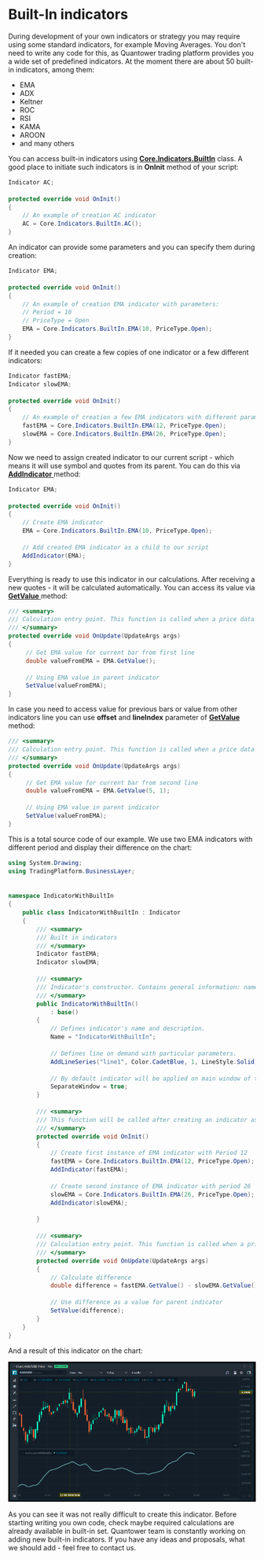 # Built-In indicators

During development of your own indicators or strategy you may require using some standard indicators, for example Moving Averages. You don't need to write any code for this, as Quantower trading platform provides you a wide set of predefined indicators. At the moment there are about 50 built-in indicators, among them: 

* EMA
* ADX
* Keltner
* ROC
* RSI
* KAMA
* AROON
* and many others

You can access built-in indicators using [**Core.Indicators.BuiltIn**](http://api.quantower.com/docs/TradingPlatform.BusinessLayer.BuiltInIndicators.html) class. A good place to initiate such indicators is in **OnInit** method of your script:

```csharp
Indicator AC;

protected override void OnInit()
{
    // An example of creation AC indicator
    AC = Core.Indicators.BuiltIn.AC();                
}
```

An indicator can provide some parameters and you can specify them during creation:

```csharp
Indicator EMA;

protected override void OnInit()
{
    // An example of creation EMA indicator with parameters: 
    // Period = 10
    // PriceType = Open
    EMA = Core.Indicators.BuiltIn.EMA(10, PriceType.Open);         
}
```

If it needed you can create a few copies of one indicator or a few different indicators:

```csharp
Indicator fastEMA;
Indicator slowEMA;

protected override void OnInit()
{
    // An example of creation a few EMA indicators with different parameters     
    fastEMA = Core.Indicators.BuiltIn.EMA(12, PriceType.Open);         
    slowEMA = Core.Indicators.BuiltIn.EMA(26, PriceType.Open);         
}
```

Now we need to assign created indicator to our current script - which means it will use symbol and quotes from its parent. You can do this via [**AddIndicator** ](http://api.quantower.com/docs/TradingPlatform.BusinessLayer.Indicator.html#TradingPlatform_BusinessLayer_Indicator_AddIndicator_TradingPlatform_BusinessLayer_Indicator_)method:

```csharp
Indicator EMA;

protected override void OnInit()
{
    // Create EMA indicator
    EMA = Core.Indicators.BuiltIn.EMA(10, PriceType.Open);
             
    // Add created EMA indicator as a child to our script
    AddIndicator(EMA);
}
```

Everything is ready to use this indicator in our calculations. After receiving a new quotes - it will be calculated automatically. You can access its value via [**GetValue** ](http://api.quantower.com/docs/TradingPlatform.BusinessLayer.Indicator.html#TradingPlatform_BusinessLayer_Indicator_GetValue_System_Int32_System_Int32_TradingPlatform_BusinessLayer_SeekOriginHistory_)method:

```csharp
/// <summary>
/// Calculation entry point. This function is called when a price data updates. 
/// </summary>
protected override void OnUpdate(UpdateArgs args)
{
     // Get EMA value for current bar from first line
     double valueFromEMA = EMA.GetValue();
     
     // Using EMA value in parent indicator
     SetValue(valueFromEMA);            
}
```

In case you need to access value for previous bars or value from other indicators line you can use **offset** and **lineIndex** parameter of [**GetValue** ](http://api.quantower.com/docs/TradingPlatform.BusinessLayer.Indicator.html#TradingPlatform_BusinessLayer_Indicator_GetValue_System_Int32_System_Int32_TradingPlatform_BusinessLayer_SeekOriginHistory_)method:

```csharp
/// <summary>
/// Calculation entry point. This function is called when a price data updates. 
/// </summary>
protected override void OnUpdate(UpdateArgs args)
{
     // Get EMA value for current bar from second line
     double valueFromEMA = EMA.GetValue(5, 1);
     
     // Using EMA value in parent indicator
     SetValue(valueFromEMA);            
}
```

This is a total source code of our example. We use two EMA indicators with different period and display their difference on the chart:

```csharp
using System.Drawing;
using TradingPlatform.BusinessLayer;


namespace IndicatorWithBuiltIn
{   
	public class IndicatorWithBuiltIn : Indicator
    {
        /// <summary>
        /// Built in indicators
        /// </summary>
        Indicator fastEMA;
        Indicator slowEMA;

        /// <summary>
        /// Indicator's constructor. Contains general information: name, description, LineSeries etc. 
        /// </summary>
        public IndicatorWithBuiltIn()
            : base()
        {
            // Defines indicator's name and description.
            Name = "IndicatorWithBuiltIn";

            // Defines line on demand with particular parameters.
            AddLineSeries("line1", Color.CadetBlue, 1, LineStyle.Solid);

            // By default indicator will be applied on main window of the chart
            SeparateWindow = true;
        }

        /// <summary>
        /// This function will be called after creating an indicator as well as after its input params reset or chart (symbol or timeframe) updates.
        /// </summary>
        protected override void OnInit()
        {
            // Create first instance of EMA indicator with Period 12
            fastEMA = Core.Indicators.BuiltIn.EMA(12, PriceType.Open);
            AddIndicator(fastEMA);

            // Create second instance of EMA indicator with period 26
            slowEMA = Core.Indicators.BuiltIn.EMA(26, PriceType.Open);
            AddIndicator(slowEMA);

        }

        /// <summary>
        /// Calculation entry point. This function is called when a price data updates. 
        /// </summary>
        protected override void OnUpdate(UpdateArgs args)
        {
            // Calculate difference
            double difference = fastEMA.GetValue() - slowEMA.GetValue();

            // Use difference as a value for parent indicator
            SetValue(difference);
        }
    }
}

```

And a result of this indicator on the chart:

![In the additional window of the chart we can see result of our calculations](../.gitbook/assets/result.png)

As you can see it was not really difficult to create this indicator. Before starting writing you own code, check maybe required calculations are already available in built-in set. Quantower team is constantly working on adding new built-in indicators. If you have any ideas and proposals, what we should add - feel free to contact us.


